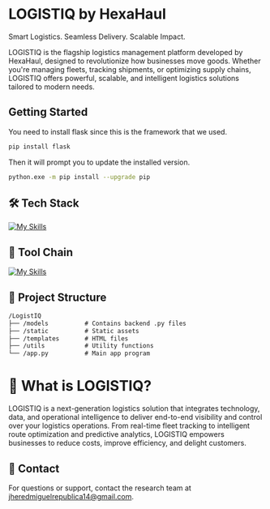# LOGISTIQ by HexaHaul
Smart Logistics. Seamless Delivery. Scalable Impact.

LOGISTIQ is the flagship logistics management platform developed by HexaHaul, designed to revolutionize how businesses move goods. Whether you're managing fleets, tracking shipments, or optimizing supply chains, LOGISTIQ offers powerful, scalable, and intelligent logistics solutions tailored to modern needs.

## Getting Started

You need to install flask since this is the framework that we used.

```bash
pip install flask
```

Then it will prompt you to update the installed version.

```bash
python.exe -m pip install --upgrade pip
```
## 🛠️ Tech Stack
[![My Skills](https://skillicons.dev/icons?i=html,css,js,py,tailwind,flask)](https://skillicons.dev)

## 🧰 Tool Chain
[![My Skills](https://skillicons.dev/icons?i=figma,blender,git,github)](https://skillicons.dev)

## 📁 Project Structure
````markdown
/LogistIQ
├── /models          # Contains backend .py files
├── /static          # Static assets
├── /templates       # HTML files
├── /utils           # Utility functions
└── /app.py          # Main app program
````

# 🚀 What is LOGISTIQ?

LOGISTIQ is a next-generation logistics solution that integrates technology, data, and operational intelligence to deliver end-to-end visibility and control over your logistics operations. From real-time fleet tracking to intelligent route optimization and predictive analytics, LOGISTIQ empowers businesses to reduce costs, improve efficiency, and delight customers.


## 📩 Contact
For questions or support, contact the research team at [jheredmiguelrepublica14@gmail.com](mailto:jheredmiguelrepublica14@gmail.com).
